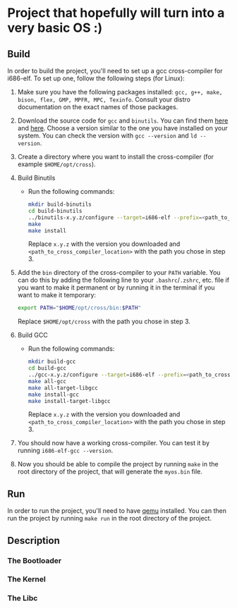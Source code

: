 # Project that hopefully will turn into a very basic OS :)

## Build
In order to build the project, you'll need to set up a gcc cross-compiler for i686-elf. To set up one, follow the following steps (for Linux):

1. Make sure you have the following packages installed: `gcc, g++, make, bison, flex, GMP, MPFR, MPC, Texinfo`. Consult your distro documentation on the exact names of those packages.

2. Download the source code for `gcc` and `binutils`. You can find them [here](https://www.gnu.org/software/gcc/) and [here](https://www.gnu.org/software/binutils/). Choose a version similar to the one you have installed on your system. You can check the version with `gcc --version` and `ld --version`.

3. Create a directory where you want to install the cross-compiler (for example `$HOME/opt/cross`).

4. Build Binutils
	- Run the following commands:
		```bash
		mkdir build-binutils
		cd build-binutils
		../binutils-x.y.z/configure --target=i686-elf --prefix=<path_to_cross_compiler_location> --with-sysroot --disable-nls --disable-werror
		make
		make install
		```
		Replace `x.y.z` with the version you downloaded and `<path_to_cross_compiler_location>` with the path you chose in step 3.

5. Add the `bin` directory of the cross-compiler to your `PATH` variable. You can do this by adding the following line to your `.bashrc`/`.zshrc`, etc. file if you want to make it permanent or by running it in the terminal if you want to make it temporary:
	```bash
	export PATH="$HOME/opt/cross/bin:$PATH"
	```
	Replace `$HOME/opt/cross` with the path you chose in step 3.

6. Build GCC
	- Run the following commands:
		```bash
		mkdir build-gcc
		cd build-gcc
		../gcc-x.y.z/configure --target=i686-elf --prefix=<path_to_cross_compiler_location> --disable-nls --enable-languages=c,c++ --without-headers
		make all-gcc
		make all-target-libgcc
		make install-gcc
		make install-target-libgcc
		```
		Replace `x.y.z` with the version you downloaded and `<path_to_cross_compiler_location>` with the path you chose in step 3.

7. You should now have a working cross-compiler. You can test it by running `i686-elf-gcc --version`.

8. Now you should be able to compile the project by running `make` in the root directory of the project, that will generate the `myos.bin` file.

## Run

In order to run the project, you'll need to have [qemu](https://www.qemu.org/) installed. You can then run the project by running `make run` in the root directory of the project.

## Description

### The Bootloader

### The Kernel

### The Libc
